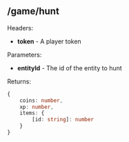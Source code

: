 ## /game/hunt

Headers:  
  - **token** - A player token  

Parameters:  
  - **entityId** - The id of the entity to hunt  
  
Returns:  
```ts
{
    coins: number,
    xp: number,
    items: {
        [id: string]: number
    }
}
```